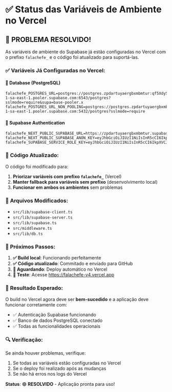 # ✅ Status das Variáveis de Ambiente no Vercel

## 🎉 **PROBLEMA RESOLVIDO!**

As variáveis de ambiente do Supabase já estão configuradas no Vercel com o prefixo `falachefe_` e o código foi atualizado para suportá-las.

### ✅ **Variáveis Já Configuradas no Vercel:**

#### 🔐 Database (PostgreSQL)

```
falachefe_POSTGRES_URL=postgres://postgres.zpdartuyaergbxmbmtur:qf5XdySZt5R5sB6n@aws-1-sa-east-1.pooler.supabase.com:6543/postgres?sslmode=require&supa=base-pooler.x
falachefe_POSTGRES_URL_NON_POOLING=postgres://postgres.zpdartuyaergbxmbmtur:qf5XdySZt5R5sB6n@aws-1-sa-east-1.pooler.supabase.com:5432/postgres?sslmode=require
```

#### 🔑 Supabase Authentication

```
falachefe_NEXT_PUBLIC_SUPABASE_URL=https://zpdartuyaergbxmbmtur.supabase.co
falachefe_NEXT_PUBLIC_SUPABASE_ANON_KEY=eyJhbGciOiJIUzI1NiIsInR5cCI6IkpXVCJ9.eyJpc3MiOiJzdXBhYmFzZSIsInJlZiI6InpwZGFydHV5YWVyZ2J4bWJtdHVyIiwicm9sZSI6ImFub24iLCJpYXQiOjE3NTc5NDYyMzksImV4cCI6MjA3MzUyMjIzOX0.4__wUA0qA1g1hoRO_3NJMF2bHMSST3zXnn6YmQS8ohc
falachefe_SUPABASE_SERVICE_ROLE_KEY=eyJhbGciOiJIUzI1NiIsInR5cCI6IkpXVCJ9.eyJpc3MiOiJzdXBhYmFzZSIsInJlZiI6InpwZGFydHV5YWVyZ2J4bWJtdHVyIiwicm9sZSI6InNlcnZpY2Vfcm9sZSIsImlhdCI6MTc1Nzk0NjIzOSwiZXhwIjoyMDczNTIyMjM5fQ.ETY2yDZFxZl7lR24MkqtAxlyMpaQJXVdTTiOOylfbpc
```

### 🔧 **Código Atualizado:**

O código foi modificado para:

1. **Priorizar variáveis com prefixo `falachefe_`** (Vercel)
2. **Manter fallback para variáveis sem prefixo** (desenvolvimento local)
3. **Funcionar em ambos os ambientes** sem problemas

### 📁 **Arquivos Modificados:**

- `src/lib/supabase-client.ts`
- `src/lib/supabase-server.ts`
- `src/lib/supabase.ts`
- `src/middleware.ts`
- `src/lib/db.ts`

### 🚀 **Próximos Passos:**

1. **✅ Build local**: Funcionando perfeitamente
2. **✅ Código atualizado**: Commitado e enviado para GitHub
3. **🔄 Aguardando**: Deploy automático no Vercel
4. **🧪 Teste**: Acesse https://falachefe-v4.vercel.app

### 🎯 **Resultado Esperado:**

O build no Vercel agora deve ser **bem-sucedido** e a aplicação deve funcionar corretamente com:

- ✅ Autenticação Supabase funcionando
- ✅ Banco de dados PostgreSQL conectado
- ✅ Todas as funcionalidades operacionais

### 🔍 **Verificação:**

Se ainda houver problemas, verifique:

1. Se todas as variáveis estão configuradas no Vercel
2. Se o deploy foi realizado após as mudanças
3. Se não há erros nos logs do Vercel

**Status**: 🟢 **RESOLVIDO** - Aplicação pronta para uso!
